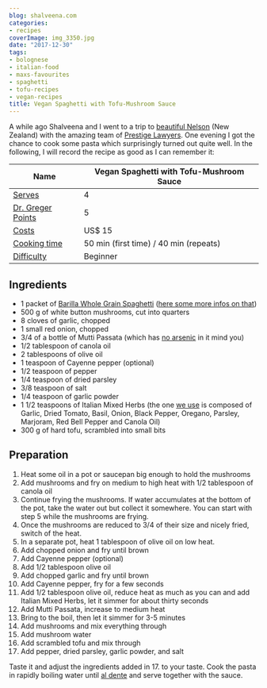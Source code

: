 ```yaml
---
blog: shalveena.com
categories:
- recipes
coverImage: img_3350.jpg
date: "2017-12-30"
tags:
- bolognese
- italian-food
- maxs-favourites
- spaghetti
- tofu-recipes
- vegan-recipes
title: Vegan Spaghetti with Tofu-Mushroom Sauce
---
```


A while ago Shalveena and I went to a trip to [beautiful Nelson](https://flipflopsonly.wordpress.com/2013/04/01/fear-less-driving-to-nelson-new-zealand/) (New Zealand) with the amazing team of [Prestige Lawyers](https://prestige.law/). One evening I got the chance to cook some pasta which surprisingly turned out quite well. In the following, I will record the recipe as good as I can remember it:

| Name | Vegan Spaghetti with Tofu-Mushroom Sauce |
| --- | --- |
| [Serves](http://shalveena.com/serving-sizes/) | 4 |
| [Dr. Greger Points](http://shalveena.com/dr-greger-points/) | 5 |
| [Costs](http://shalveena.com/costs/) | US$ 15 |
| [Cooking time](http://shalveena.com/cooking-times/) | 50 min (first time) / 40 min (repeats) |
| [Difficulty](http://shalveena.com/difficulty-levels/) | Beginner |

## Ingredients

- 1 packet of [Barilla Whole Grain Spaghetti](https://www.barilla.com/en-us/products/pasta/whole-grain/whole-grain-spaghetti) ([here some more infos on that](http://www.biteofthebest.com/barilla-whole-grain-pasta/))
- 500 g of white button mushrooms, cut into quarters
- 8 cloves of garlic, chopped
- 1 small red onion, chopped
- 3/4 of a bottle of Mutti Passata (which has [no arsenic](https://www.davidpuente.it/blog/2017/11/16/bufala-ritirate-confezioni-della-passata-mutti-ce-arsenico/) in it mind you)
- 1/2 tablespoon of canola oil
- 2 tablespoons of olive oil
- 1 teaspoon of Cayenne pepper (optional)
- 1/2 teaspoon of pepper
- 1/4 teaspoon of dried parsley
- 3/8 teaspoon of salt
- 1/4 teaspoon of garlic powder
- 1 1/2 teaspoons of Italian Mixed Herbs (the one [we use](https://www.woolworths.com.au/Shop/ProductDetails/210354/hoyts-italian-herb-mix) is composed of Garlic, Dried Tomato, Basil, Onion, Black Pepper, Oregano, Parsley, Marjoram, Red Bell Pepper and Canola Oil)
- 300 g of hard tofu, scrambled into small bits

## Preparation

1. Heat some oil in a pot or saucepan big enough to hold the mushrooms
2. Add mushrooms and fry on medium to high heat with 1/2 tablespoon of canola oil
3. Continue frying the mushrooms. If water accumulates at the bottom of the pot, take the water out but collect it somewhere. You can start with step 5 while the mushrooms are frying.
4. Once the mushrooms are reduced to 3/4 of their size and nicely fried, switch of the heat.
5. In a separate pot, heat 1 tablespoon of olive oil on low heat.
6. Add chopped onion and fry until brown
7. Add Cayenne pepper (optional)
8. Add 1/2 tablespoon olive oil
9. Add chopped garlic and fry until brown
10. Add Cayenne pepper, fry for a few seconds
11. Add 1/2 tablespoon olive oil, reduce heat as much as you can and add Italian Mixed Herbs, let it simmer for about thirty seconds
12. Add Mutti Passata, increase to medium heat
13. Bring to the boil, then let it simmer for 3-5 minutes
14. Add mushrooms and mix everything through
15. Add mushroom water
16. Add scrambled tofu and mix through
17. Add pepper, dried parsley, garlic powder, and salt

Taste it and adjust the ingredients added in 17. to your taste. Cook the pasta in rapidly boiling water until [al dente](https://toscanaslc.com/blog/al-dente-perfect-bite/) and serve together with the sauce.
